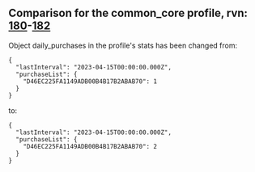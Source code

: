 ## Comparison for the common_core profile, rvn: [180](https://github.com/PRO100KatYT/FortniteProfileRevisions/tree/main/profiles/common_core/180%20common_core.json)-[182](https://github.com/PRO100KatYT/FortniteProfileRevisions/tree/main/profiles/common_core/182%20common_core.json)

Object daily_purchases in the profile's stats has been changed from:

```
{
  "lastInterval": "2023-04-15T00:00:00.000Z",
  "purchaseList": {
    "D46EC225FA1149ADB00B4B17B2ABAB70": 1
  }
}
```

to:

```
{
  "lastInterval": "2023-04-15T00:00:00.000Z",
  "purchaseList": {
    "D46EC225FA1149ADB00B4B17B2ABAB70": 2
  }
}
```

<br><br>
